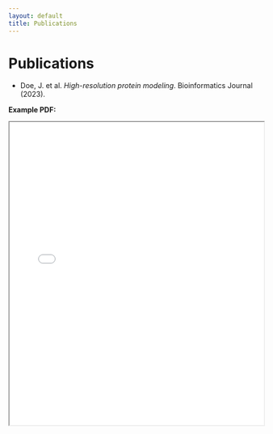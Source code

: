 ```yaml
---
layout: default
title: Publications
---
```


# Publications

- Doe, J. et al. *High-resolution protein modeling*. Bioinformatics Journal (2023).

**Example PDF:**  
<iframe src="/assets/pdfs/example-paper.pdf" width="100%" height="600px"></iframe>
